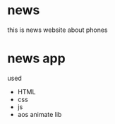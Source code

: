 # news
this is news website about phones
<h1>news app</h1>
used
<ul>
  <li>HTML</li>
  <li>css</li>
  <li>js</li>
  <li>aos animate lib</li>
</ul>
